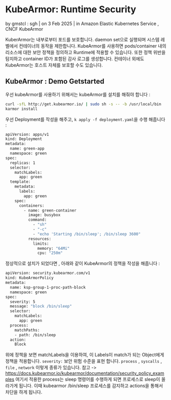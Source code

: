 # KubeArmor: Runtime Security
by gmstcl : sgh | on 3 Feb 2025 | in Amazon Elastic Kubernetes Service , CNCF KubeArmor
  
KuberArmor는 내부로부터 포드를 보호합니다. daemon set으로 실행되며 시스템 레벨에서 컨테이너의 동작을 제한합니다. KubeArmor를 사용하면 pods/container 내의 리소스에 대한 보안 정책을 정의하고 Runtime에 적용할 수 있습니다. 또한 정책 위반을 탐지하고 container ID가 포함된 감사 로그를 생성합니다. 컨테이너 외에도 KubeArmor는 호스트 자체를 보호할 수도 있습니다. 

## KubeArmor : Demo Getstarted 

우선 kubeArmor를 사용하기 위해서는 kubeArmor를 설치를 해줘야 합니다 :

```sh
curl -sfL http://get.kubearmor.io/ | sudo sh -s -- -b /usr/local/bin
karmor install
```

우선 Deployment를 작성을 해주고, `k apply -f deployment.yaml`을 수행 해줍니다 :

```sh
apiVersion: apps/v1
kind: Deployment
metadata:
  name: green-app
  namespace: green
spec:
  replicas: 1
  selector:
    matchLabels:
      app: green
  template:
    metadata:
      labels:
        app: green
    spec:
      containers:
        - name: green-container
          image: busybox
          command:
            - "sh"
            - "-c"
            - "echo 'Starting /bin/sleep'; /bin/sleep 3600"
          resources:
            limits:
              memory: "64Mi"
              cpu: "250m"
```

정상적으로 설치가 되었다면 , 아래와 같이 KubeArmor의 정책을 작성을 해줍니다 :

```sh
apiVersion: security.kubearmor.com/v1
kind: KubeArmorPolicy
metadata:
  name: ksp-group-1-proc-path-block
  namespace: green
spec:
  severity: 5
  message: "block /bin/sleep"
  selector:
    matchLabels:
      app: green
  process:
    matchPaths:
    - path: /bin/sleep
  action:
    Block
```

위에 정책을 보면 matchLabels을 이용하여, 이 Labels이 match가 되는 Object에게 정책을 적용합니다. `severity:` 보안 위험 수준을 표현 합니다. `process` ,  `syscalls` , `file` , `network` 이렇게 종류가 있습니다. 참고 -> https://docs.kubearmor.io/kubearmor/documentation/security_policy_examples 여기서 적용한 process는 sleep 명령어를 수행하게 되면 프로세스로 sleep이 올라가게 됩니다. 이때 kubearmor /bin/sleep 프로세스를 감지하고 actions을 통해서 차단을 하게 됩니다.